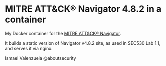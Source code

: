 # MITRE ATT&CK® Navigator 4.8.2 in a container

My Docker container for the [MITRE ATT&CK® Navigator](https://github.com/mitre-attack/attack-navigator). 

It builds a static version of Navigator v4.8.2 site, as used in SEC530 Lab 1.1, and serves it via nginx.

Ismael Valenzuela
@aboutsecurity
